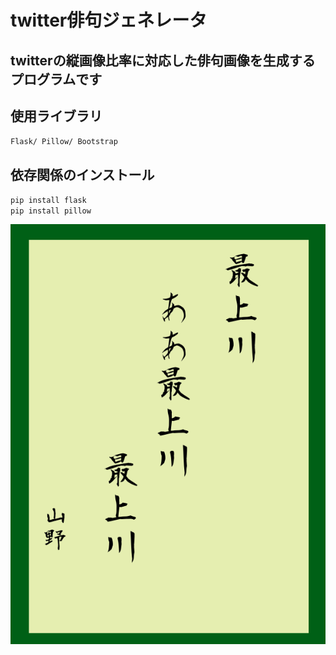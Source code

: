 # twitter俳句ジェネレータ
## twitterの縦画像比率に対応した俳句画像を生成するプログラムです
## 使用ライブラリ
`Flask/
Pillow/
Bootstrap`
## 依存関係のインストール
`pip install flask`  
`pip install pillow`

![俳句](https://raw.githubusercontent.com/ituyama/haiku-generator/main/static/img/%E6%9C%80%E4%B8%8A%E5%B7%9D%E3%81%82%E3%81%82%E6%9C%80%E4%B8%8A%E5%B7%9D%E6%9C%80%E4%B8%8A%E5%B7%9D.png "俳句")
